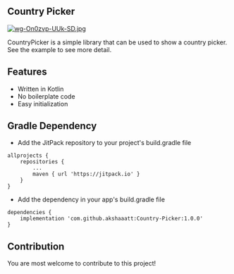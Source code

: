 ## Country Picker


[![wg-On0zvp-UUk-SD.jpg](https://i.postimg.cc/HncTzxnf/wg-On0zvp-UUk-SD.jpg)](https://postimg.cc/WqVRbsMn)

CountryPicker is a simple library that can be used to show a country picker. See the example to see more detail.

## Features

* Written in Kotlin
* No boilerplate code
* Easy initialization

## Gradle Dependency

* Add the JitPack repository to your project's build.gradle file

```
allprojects {
    repositories {
        ...
        maven { url 'https://jitpack.io' }
    }
}
```

* Add the dependency in your app's build.gradle file

```
dependencies {
    implementation 'com.github.akshaaatt:Country-Picker:1.0.0'
}
```

## Contribution

You are most welcome to contribute to this project!
